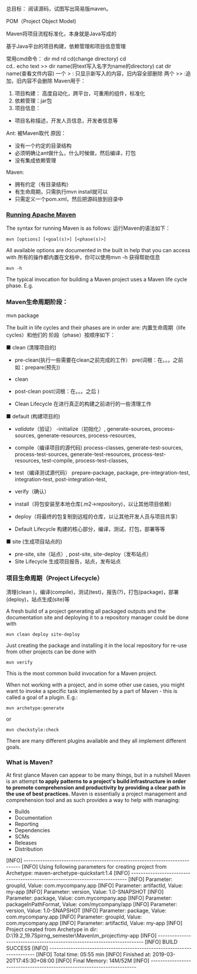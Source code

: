 总目标：
阅读源码，试图写出简易版maven。

POM（Project Object Model)

Maven将项目流程标准化，本身就是Java写成的

基于Java平台的项目构建，依赖管理和项目信息管理

常用cmd命令：
dir
md
rd
cd(change directory)
cd\
cd..
echo text  >> dir name(将text写入名字为name的directory)
cat dir name(查看文件内容)
一个 > : 只显示新写入的内容，旧内容全部删除
两个 >> :追加，旧内容不会删除
Maven用于：
1. 项目构建：
高度自动化，跨平台，可重用的组件，标准化
2. 依赖管理：jar包
3. 项目信息：
- 项目名称描述，开发人员信息，开发者信息等

Ant:
被Maven取代
原因：
- 没有一个约定的目录结构
- 必须明确让ant做什么，什么时候做，然后编译，打包
- 没有集成依赖管理

Maven:
- 拥有约定（有目录结构）
- 有生命周期，只需执行mvn install就可以
- 只需定义一个pom.xml，然后把源码放到目录中

### [Running Apache Maven](http://maven.apache.org/run.html)
 
The syntax for running Maven is as follows:
运行Maven的语法如下：

```
mvn [options] [<goal(s)>] [<phase(s)>]
```
 
All available options are documented in the built in help that you can access with
所有的操作都内置在文档中，你可以使用mvn -h 获得帮助信息

```
mvn -h
```

 The typical invocation for building a Maven project uses a Maven life cycle phase. E.g.
### Maven生命周期阶段：
 
mvn package

 The built in life cycles and their phases are in order are:
内置生命周期（life cycles）和他们的 阶段（phase）按顺序如下：

■ clean   (清理项目的)
- pre-clean(执行一些需要在clean之前完成的工作） pre(词根：在。。。之前  如：prepare(预先))
- clean
- post-clean post(词根：在。。。之后 )

- Clean Lifecycle 在进行真正的构建之前进行的一些清理工作

■ default   (构建项目的)
- *validate*（验证）
-initialize（初始化）, generate-sources, process-sources, generate-resources, process-resources, 
- compile（编译项目的源代码)
process-classes, generate-test-sources, process-test-sources, generate-test-resources, process-test-resources, test-compile, process-test-classes, 
- test（编译测试源代码）
 prepare-package, package, pre-integration-test, integration-test, post-integration-test, 
- verify（确认）
- install（将包安装至本地仓库(.m2->repository)，以让其他项目依赖） 
- deploy（将最终的包复制到远程的仓库，以让其他开发人员与项目共享）
 
- Default Lifecycle 构建的核心部分，编译，测试，打包，部署等等

■ site  (生成项目站点的)
- pre-site, site（站点）, post-site, site-deploy（发布站点）
- Site Lifecycle 生成项目报告，站点，发布站点

### 项目生命周期（Project Lifecycle）
清理(clean )，编译(compile)，测试(test)，报告(?)，打包(package)，部署(deploy)，站点生成(site)等

A fresh build of a project generating all packaged outputs and the documentation site and deploying it to a repository manager could be done with

```
mvn clean deploy site-deploy
```

Just creating the package and installing it in the local repository for re-use from other projects can be done with

```
mvn verify
```

This is the most common build invocation for a Maven project.

When not working with a project, and in some other use cases, you might want to invoke a specific task implemented by a part of Maven - this is called a goal of a plugin. E.g.:

```
mvn archetype:generate
```
or

```
mvn checkstyle:check
```

There are many different plugins available and they all implement different goals.

### What is Maven?
At first glance Maven can appear to be many things, but in a nutshell Maven is an attempt **to apply patterns to a project's build infrastructure in order to promote comprehension and productivity by providing a clear path in the use of best practices.** Maven is essentially a project management and comprehension tool and as such provides a way to help with managing:

- Builds
- Documentation
- Reporting
- Dependencies
- SCMs
- Releases
- Distribution

[INFO] ----------------------------------------------------------------------------
[INFO] Using following parameters for creating project from Archetype: maven-archetype-quickstart:1.4
[INFO] ----------------------------------------------------------------------------
[INFO] Parameter: groupId, Value: com.mycompany.app
[INFO] Parameter: artifactId, Value: my-app
[INFO] Parameter: version, Value: 1.0-SNAPSHOT
[INFO] Parameter: package, Value: com.mycompany.app
[INFO] Parameter: packageInPathFormat, Value: com/mycompany/app
[INFO] Parameter: version, Value: 1.0-SNAPSHOT
[INFO] Parameter: package, Value: com.mycompany.app
[INFO] Parameter: groupId, Value: com.mycompany.app
[INFO] Parameter: artifactId, Value: my-app
[INFO] Project created from Archetype in dir: D:\19.2_19.7Spirng_semester\Maven\m_project\my-app
[INFO] ------------------------------------------------------------------------
[INFO] BUILD SUCCESS
[INFO] ------------------------------------------------------------------------
[INFO] Total time: 05:55 min
[INFO] Finished at: 2019-03-20T17:45:30+08:00
[INFO] Final Memory: 14M/52M
[INFO] ------------------------------------------------------------------------
